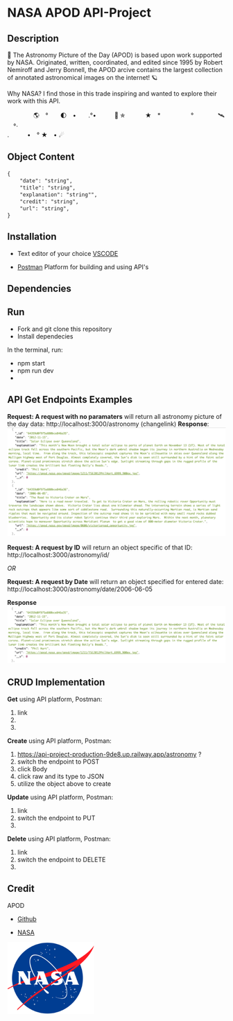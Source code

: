 # NASA APOD API-Project

## Description
🚀 The Astronomy Picture of the Day (APOD) is based upon work supported by NASA. Originated, written, coordinated, and edited since 1995 by Robert Nemiroff and Jerry Bonnell, the APOD arcive contains the largest collection of annotated astronomical images on the internet! 🪐

Why NASA? I find those in this trade inspiring and wanted to explore their work with this API.  
                            

　　　 　🌎　°　　🌓　•　　.°•　　　🚀 ✯
　　　★　*　　　　　°　　　　🛰 　°·　　             
.　　　•　° ★　•  ☄

## Object Content

    { 
        "date": "string",
        "title": "string",
        "explanation": "string"",
        "credit": "string",
        "url": "string",
    }

## Installation
- Text editor of your choice [VSCODE](https://code.visualstudio.com/Download)

* [Postman](https://www.postman.com/downloads/) Platform for building and using API's

## Dependencies

## Run
- Fork and git clone this repository
- Install dependecies

In the terminal, run:
- npm start
- npm run dev
- 

## API Get Endpoints Examples

**Request: A request with no paramaters**
will return all astronomy picture of the day data: http://localhost:3000/astronomy
(changelink)
**Response**:
<img src="./assets/reqNoParams.png">

**Request: A request by ID** will return an object specific of that ID: http://localhost:3000/astronomy/id/

_OR_

**Request: A request by Date** will return an object specified for entered date: http://localhost:3000/astronomy/date/2006-06-05

**Response**
<img src="./assets/reqById.png">

## CRUD Implementation 

**Get** using API platform, Postman:

1. link
2. 
3. 

**Create** using API platform, Postman:

1. https://api-project-production-9de8.up.railway.app/astronomy ?
2. switch the endpoint to POST
3. click Body
4. click raw and its type to JSON
5. utilize the object above to create

**Update** using API platform, Postman:

1. link
2. switch the endpoint to PUT
3. 

**Delete** using API platform, Postman:
1. link
2. switch the endpoint to DELETE
3. 

## Credit
APOD
- [Github](https://github.com/nasa/apod-api)
* [NASA](https://api.nasa.gov/)

<img src="./assets/NASA.png" width="200">




<!-- DESCRIBE ALL END POINTS

example of get all: 
getAPODS - http://localhost:3000/astronomy
getAPOD - http://localhost:3000/astronomy/id/64349f33ec33ccc4823dd13c

use postman
createAPOD - use postman POST http://localhost:3000/astronomy

{
    "date": "string",
    "title": "string",
    "explanation": "string"",
    "credit": "string",
    "url": "string",
}


updateAPOD - PUT EXAMPLE OF AN UPDATE PATH AT END PUT IN ID TO UPDATE http://localhost:3000/astronomy/id/64349f33ec33ccc4823dd13c
deleteAPOD - PUT EXAMPLE OF DELETE PATH USING AN ID http://localhost:3000/astronomy/id/64349f33ec33ccc4823dd13c
-->
